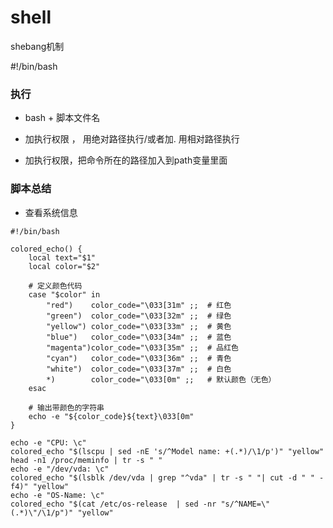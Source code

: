 # shell

shebang机制

#!/bin/bash



### 执行

- bash + 脚本文件名

- 加执行权限 ， 用绝对路径执行/或者加. 用相对路径执行
- 加执行权限，把命令所在的路径加入到path变量里面





### 脚本总结

- 查看系统信息

~~~shell
#!/bin/bash

colored_echo() {
    local text="$1"
    local color="$2"

    # 定义颜色代码
    case "$color" in
        "red")    color_code="\033[31m" ;;  # 红色
        "green")  color_code="\033[32m" ;;  # 绿色
        "yellow") color_code="\033[33m" ;;  # 黄色
        "blue")   color_code="\033[34m" ;;  # 蓝色
        "magenta")color_code="\033[35m" ;;  # 品红色
        "cyan")   color_code="\033[36m" ;;  # 青色
        "white")  color_code="\033[37m" ;;  # 白色
        *)        color_code="\033[0m" ;;   # 默认颜色（无色）
    esac

    # 输出带颜色的字符串
    echo -e "${color_code}${text}\033[0m"
}

echo -e "CPU: \c"
colored_echo "$(lscpu | sed -nE 's/^Model name: +(.*)/\1/p')" "yellow"
head -n1 /proc/meminfo | tr -s " "
echo -e "/dev/vda: \c"
colored_echo "$(lsblk /dev/vda | grep "^vda" | tr -s " "| cut -d " " -f4)" "yellow"
echo -e "OS-Name: \c"
colored_echo "$(cat /etc/os-release  | sed -nr "s/^NAME=\"(.*)\"/\1/p")" "yellow"

~~~





















